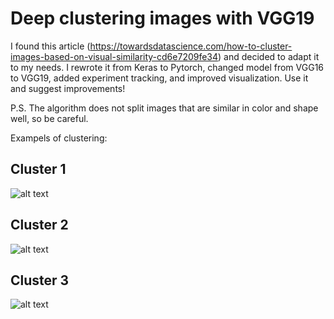 # Deep clustering images with VGG19 

I found this article (https://towardsdatascience.com/how-to-cluster-images-based-on-visual-similarity-cd6e7209fe34) and decided to adapt it to my needs. I rewrote it from Keras to Pytorch, changed model from VGG16 to VGG19, added experiment tracking, and improved visualization. Use it and suggest improvements! 

P.S. The algorithm does not split images that are similar in color and shape well, so be careful.
 
Exampels of clustering:

## Cluster 1
![alt text](https://github.com/DaEtoJostka/Deep_clustering_images/blob/main/Examples/output.png?raw=true)

## Cluster 2
![alt text](https://github.com/DaEtoJostka/Deep_clustering_images/blob/main/Examples/output1.png?raw=true)

## Cluster 3
![alt text](https://github.com/DaEtoJostka/Deep_clustering_images/blob/main/Examples/output3.png?raw=true)
